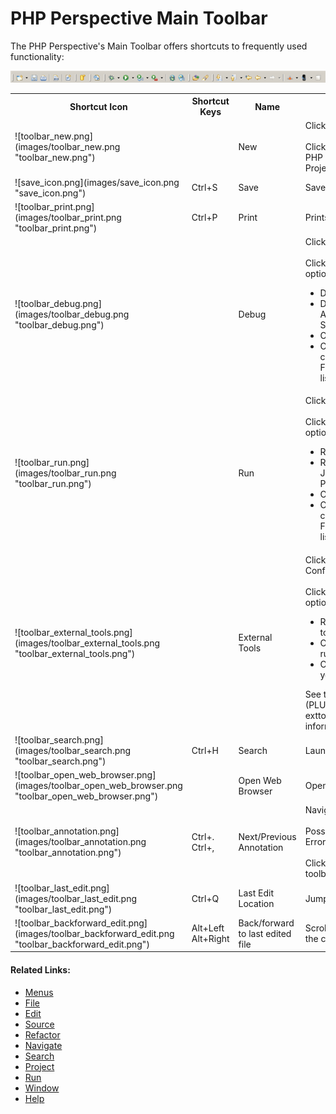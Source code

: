 # PHP Perspective Main Toolbar

<!--context:php_perspective_main_toolbar-->

The PHP Perspective's Main Toolbar offers shortcuts to frequently used functionality:

![toolbar.png](images/toolbar.png "toolbar.png")

<table>
<tr><th>Shortcut Icon</th>
<th>Shortcut Keys</th>
<th>Name</th>
<th>Description</th></tr>

<tr><td>![toolbar_new.png](images/toolbar_new.png "toolbar_new.png")</td>
<td></td>
<td>New</td>
<td>Clicking on the icon opens the New Wizard dialog.<br /><br />
Clicking the arrow next to the icon lets you select to create a new PHP Project, Project, PHP File, Folder, CSS, HTML, XML, Example Project or Other resource.</td></tr>

<tr><td>![save_icon.png](images/save_icon.png "save_icon.png")</td>
<td>Ctrl+S</td>
<td>Save</td>
<td>Saves the active file.</td></tr>

<tr><td>![toolbar_print.png](images/toolbar_print.png "toolbar_print.png")</td>
<td>Ctrl+P</td>
<td>Print</td>
<td>Prints the active file.</td></tr>

<tr><td>![toolbar_debug.png](images/toolbar_debug.png "toolbar_debug.png")</td>
<td></td>
<td>Debug</td>
<td>Clicking the Debug Button executes the last run configuration.
<br /><br />
Clicking the arrow next to the icon gives access to the following options:
<ul>
 <li>Debug a previously executed launch configuration.</li>
 <li>Debug As... - Debug the active file as a Debug on Server, Java Applet, Java Application, JUnit Plug-in Test, JUnit Test, PHP Script or PHP Web Page.</li>
 <li>Open Debug dialog - Opens the Debug dialog.</li>
 <li>Organize Favorites - Allows you to select which launch configurations should be added to your Favorites list. Your Favorite launches will be listed first in the launch configuration list.</li>
</ul></td></tr>

<tr><td>![toolbar_run.png](images/toolbar_run.png "toolbar_run.png")</td>
<td></td>
<td>Run</td>
<td>Clicking the Run As button executes the last run configuration.
<br /><br />
Clicking the arrow next to the icon gives access to the following options:

<ul>
 <li>Run a previously executed launch configuration.</li>
 <li>Run As... - Run the active file as a Run on Server, Java Applet, Java Application, JUnit Plug-in Test, JUnit Test, PHP Script or PHP Web Page.</li>
 <li>Open Run dialog - Opens the Run dialog.</li>
 <li>Organize Favorites - Allows you to select which launch configurations should be added to your Favorites list. Your Favorite launches will be listed first in the launch configuration list.</li>
</ul></td></tr>

<tr><td>![toolbar_external_tools.png](images/toolbar_external_tools.png "toolbar_external_tools.png")</td>
<td></td>
<td>External Tools</td>
<td>Clicking the External Tools Button opens the External Tools Configuration dialog.
<br /><br />
Clicking the arrow next to the icon gives access to the following options:

<ul>
 <li>Run As - If applicable, allows you to run the file using External tools.</li>
 <li>Open External Tools Dialog - Opens the configuration dialog for running a file using external tools.</li>
 <li>Organize Favorites - Opens a dialog allowing you to organize your external tools.</li>
</ul>
See the [External Tools](PLUGINS_ROOT/org.eclipse.platform.doc.user/concepts/concepts-exttools.htm)  topic in the Workbench User Guide for more information.
</td></tr>

<tr><td>![toolbar_search.png](images/toolbar_search.png "toolbar_search.png")</td>
<td>Ctrl+H</td>
<td>Search</td>
<td>Launches the Search dialog.</td></tr>

<tr><td>![toolbar_open_web_browser.png](images/toolbar_open_web_browser.png "toolbar_open_web_browser.png")</td>
<td></td>
<td>Open Web Browser</td>
<td>Opens an internal web browser.</td></tr>

<tr><td>![toolbar_annotation.png](images/toolbar_annotation.png "toolbar_annotation.png")</td>
<td>Ctrl+.  Ctrl+,</td>
<td>Next/Previous Annotation</td>
<td>Navigates to the next / previous annotation in the script.
<br /><br />
Possible annotations are: Bookmarks, Diff additions, Diff changes, Errors, Info, Search Results, Spelling Errors, Tasks and Warnings.
<br /><br />
Click the arrow next to the next / previous annotation icon on the toolbar to configure which types of annotations should be included.</td></tr>

<tr><td>![toolbar_last_edit.png](images/toolbar_last_edit.png "toolbar_last_edit.png")</td>
<td>Ctrl+Q</td>
<td>Last Edit Location</td>
<td>Jumps to the last location that was edited.</td></tr>

<tr><td>![toolbar_backforward_edit.png](images/toolbar_backforward_edit.png "toolbar_backforward_edit.png")</td>
<td>Alt+Left  Alt+Right</td>
<td>Back/forward to last edited file</td>
<td>Scrolls through the previous/next edited locations in all edited file in the current session.</td></tr>
</table>

<!--links-start-->

#### Related Links:

 * [Menus](../032-reference/016-menus/000-index.md)
 * [File](../032-reference/016-menus/008-file/000-index.md)
 * [Edit](../032-reference/016-menus/016-edit.md)
 * [Source](../032-reference/016-menus/024-source.md)
 * [Refactor](../032-reference/016-menus/032-refactor.md)
 * [Navigate](../032-reference/016-menus/040-navigate.md)
 * [Search](../032-reference/016-menus/048-search.md)
 * [Project](../032-reference/016-menus/056-project.md)
 * [Run](../032-reference/016-menus/064-run.md)
 * [Window](../032-reference/016-menus/080-window.md)
 * [Help](../032-reference/016-menus/088-help.md)
 
<!--links-end-->
